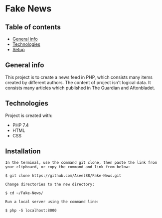 # Fake News

## Table of contents
* [General info](#general-info)
* [Technologies](#technologies)
* [Setup](#setup)

## General info
This project is to create a news feed in PHP, which consists many items created by different authors.
The content of project isn't logical data. It consists many articles which published in The Guardian and Aftonbladet.
	
## Technologies
Project is created with:
* PHP 7.4
* HTML
* CSS
	
## Installation
```
In the terminal, use the command git clone, then paste the link from your clipboard, or copy the command and link from below:

$ git clone https://github.com/Aseel88/Fake-News.git

Change directories to the new directory:

$ cd ~/Fake-News/

Run a local server using the command line:

$ php -S localhost:8000 

```

